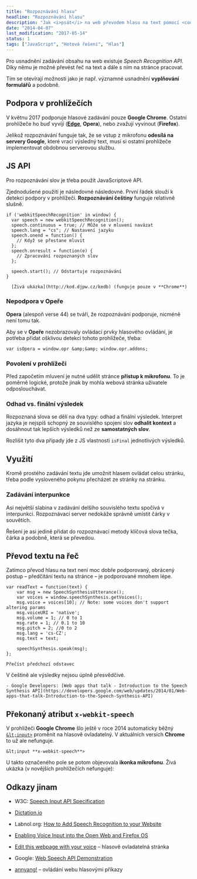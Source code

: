 ```yaml
---
title: "Rozpoznávání hlasu"
headline: "Rozpoznávání hlasu"
description: "Jak <i>psát</i> na web převodem hlasu na text pomocí <code>speechRecognition</code>."
date: "2014-04-07"
last_modification: "2017-05-14"
status: 1
tags: ["JavaScript", "Hotová řešení", "Hlas"]
---
```


Pro usnadnění zadávání obsahu na web existuje *Speech Recognition API*. Díky němu je možné převést řeč na text a dále s ním na stránce pracovat.

Tím se otevírají možnosti jako je např. významné usnadnění **vyplňování formulářů** a podobně.

## Podpora v prohlížečích

V květnu 2017 podporuje hlasové zadávání pouze **Google Chrome**. Ostatní prohlížeče ho buď vyvíjí ([**Edge**](/microsoft-edge), **Opera**), nebo zvažují vyvinout (**Firefox**).

Jelikož rozpoznávání funguje tak, že se vstup z mikrofonu **odesílá na servery Google**, které vrací výsledný text, musí si ostatní prohlížeče implementovat obdobnou serverovou službu.

## JS API

Pro rozpoznávání slov je třeba použít JavaScriptové API.

Zjednodušené použití je následovné následovné. První řádek slouží k detekci podpory v prohlížeči. **Rozpoznávání češtiny** funguje relativně slušně.

```
if ('webkitSpeechRecognition' in window) {
  var speech = new webkitSpeechRecognition();
  speech.continuous = true; // Může se v mluvení navázat
  speech.lang = "cs"; // Nastavení jazyku
  speech.onend = function() {
    // Když se přestane mluvit
  }; 
  speech.onresult = function(e) {
    // Zpracování rozpoznaných slov
  };
  
  speech.start(); // Odstartuje rozpoznávání
}
```

      [Živá ukázka](http://kod.djpw.cz/kedb) (funguje pouze v **Chrome**)

### Nepodpora v Opeře

**Opera** (alespoň verse 44) se tváří, že rozpoznávání podporuje, nicméně není tomu tak. 

Aby se v **Opeře** nezobrazovaly ovládací prvky hlasového ovládání, je potřeba přidat ošklivou detekci tohoto prohlížeče, třeba:

```
var isOpera = window.opr &amp;&amp; window.opr.addons;
```

### Povolení v prohlížeči

Před započetím mluvení je nutné udělit stránce **přístup k mikrofonu**. To je poměrně logické, protože jinak by mohla webová stránka uživatele odposlouchávat.

### Odhad vs. finální výsledek

Rozpoznaná slova se dělí na dva typy: odhad a finální výsledek. Interpret jazyka je nejspíš schopný ze souvislého spojení slov **odhalit kontext** a dosáhnout tak lepších výsledků než ze **samostatných slov**.

Rozlišit tyto dva případy jde z JS vlastnosti `isFinal` jednotlivých výsledků.

## Využití

Kromě prostého zadávání textu jde umožnit hlasem ovládat celou stránku, třeba podle vysloveného pokynu přecházet ze stránky na stránku.

### Zadávání interpunkce

Asi největší slabina v zadávání delšího souvislého textu spočívá v interpunkci. Rozpoznávací server nedokáže správně umístit čárky v souvětích.

Řešení je asi jedině přidat do rozpoznávací metody klíčová slova tečka, čárka a podobně, která se převedou.

## Převod textu na řeč

Zatímco převod hlasu na text není moc dobře podporovaný, obrácený postup – předčítání textu na stránce – je podporované mnohem lépe.

    var readText = function(text) {
        var msg = new SpeechSynthesisUtterance();
        var voices = window.speechSynthesis.getVoices();
        msg.voice = voices[10]; // Note: some voices don't support altering params
        msg.voiceURI = 'native';
        msg.volume = 1; // 0 to 1
        msg.rate = 1; // 0.1 to 10
        msg.pitch = 2; //0 to 2
        msg.lang = 'cs-CZ';
        msg.text = text;

        speechSynthesis.speak(msg);
    };

    Přečíst předchozí odstavec

V češtině ale výsledky nejsou úplně přesvědčivé.

    - Google Developers: [Web apps that talk - Introduction to the Speech Synthesis API](https://developers.google.com/web/updates/2014/01/Web-apps-that-talk-Introduction-to-the-Speech-Synthesis-API)

## Překonaný atribut `x-webkit-speech`

V prohlížeči **Google Chrome** šlo ještě v roce 2014 automaticky běžný [`&lt;input>`](/input) proměnit na hlasově ovladatelný. V aktuálních versích **Chrome** to už ale nefunguje.

```
&lt;input **x-webkit-speech**>
```

U takto označeného pole se potom objevovala **ikonka mikrofonu**. Živá ukázka (v novějších prohlížečích nefunguje):

## Odkazy jinam

  - W3C: [Speech Input API Specification](http://lists.w3.org/Archives/Public/public-xg-htmlspeech/2011Feb/att-0020/api-draft.html)

  - [Dictation.io](https://dictation.io/)

  - Labnol.org: [How to Add Speech Recognition to your Website](http://www.labnol.org/software/add-speech-recognition-to-website/19989/)

  - [Enabling Voice Input into the Open Web and Firefox OS](https://hacks.mozilla.org/2014/09/enabling-voice-input-into-the-open-web-and-firefox-os/)

  - [Edit this webpage with your voice](https://shaungallagher.github.io/say_restyle/) – hlasově ovladatelná stránka

  - Google: [Web Speech API Demonstration](https://www.google.com/intl/en/chrome/demos/speech.html)

  - [annyang!](https://www.talater.com/annyang/) – ovládání webu hlasovými příkazy
